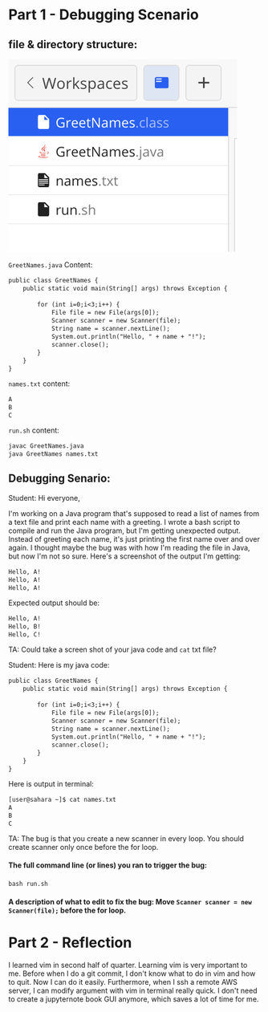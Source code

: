 # Part 1 - Debugging Scenario

## file & directory structure:

![plot](https://github.com/francisgan/cse15l-lab-reports/blob/main/report5.png?raw=true)

`GreetNames.java` Content:
```
public class GreetNames {
    public static void main(String[] args) throws Exception {
        
        for (int i=0;i<3;i++) {
            File file = new File(args[0]);
            Scanner scanner = new Scanner(file);
            String name = scanner.nextLine();
            System.out.println("Hello, " + name + "!");
            scanner.close();
        }
    }
}
```

`names.txt` content:
```
A
B
C
```

`run.sh` content:
```
javac GreetNames.java
java GreetNames names.txt 
```

## Debugging Senario:

Student: Hi everyone,

I'm working on a Java program that's supposed to read a list of names from a text file and print each name with a greeting. I wrote a bash script to compile and run the Java program, but I'm getting unexpected output. Instead of greeting each name, it's just printing the first name over and over again. I thought maybe the bug was with how I'm reading the file in Java, but now I'm not so sure. Here's a screenshot of the output I'm getting:
```
Hello, A!
Hello, A!
Hello, A!
```
Expected output should be:
```
Hello, A!
Hello, B!
Hello, C!
```

TA: Could take a screen shot of your java code and `cat` txt file?

Student:
Here is my java code:
```
public class GreetNames {
    public static void main(String[] args) throws Exception {
        
        for (int i=0;i<3;i++) {
            File file = new File(args[0]);
            Scanner scanner = new Scanner(file);
            String name = scanner.nextLine();
            System.out.println("Hello, " + name + "!");
            scanner.close();
        }
    }
}
```
Here is output in terminal:
```
[user@sahara ~]$ cat names.txt
A
B
C
```

TA: The bug is that you create a new scanner in every loop. You should create scanner only once before the for loop.

#### The full command line (or lines) you ran to trigger the bug:

`bash run.sh`

#### A description of what to edit to fix the bug: Move `Scanner scanner = new Scanner(file);` before the for loop.


# Part 2 - Reflection

I learned vim in second half of quarter. Learning vim is very important to me. Before when I do a git commit, I don't know what to do in vim and how to quit. Now I can do it easily. Furthermore, when I ssh a remote AWS server, I can modify argument with vim in terminal really quick. I don't need to create a jupyternote book GUI anymore, which saves a lot of time for me.

